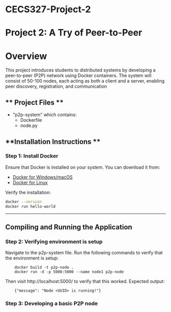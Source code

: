 # CECS327-Project-2

# Project 2: A Try of Peer-to-Peer

# Overview 

This project introduces students to distributed systems by developing a peer-to-peer (P2P) network using
Docker containers. The system will consist of 50-100 nodes, each acting as both a client and a server,
enabling peer discovery, registration, and communication


## ** Project Files **

- "p2p-system" which contains: 
    - Dockerfile
    - node.py


## **Installation Instructions **

### **Step 1: Install Docker**

Ensure that Docker is installed on your system. You can download it from:

- [Docker for Windows/macOS](https://www.docker.com/products/docker-desktop)
- [Docker for Linux](https://docs.docker.com/engine/install/)

Verify the installation:

```bash
docker --version
docker run hello-world
```

---

## **Compiling and Running the Application**

### **Step 2: Verifying environment is setup**

Navigate to the p2p-system file. Run the following commands to verify that the environment is setup: 

```
    docker build -t p2p-node .
    docker run -d -p 5000:5000 --name node1 p2p-node
```

Then visit http://localhost:5000/ to verify that this worked. Expected output: 

```
    {"message": "Node <UUID> is running!"}
```

### **Step 3: Developing a basic P2P node**